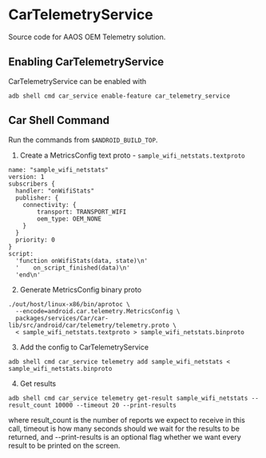 <!--
  Copyright (C) 2021 The Android Open Source Project

  Licensed under the Apache License, Version 2.0 (the "License");
  you may not use this file except in compliance with the License.
  You may obtain a copy of the License at

       http://www.apache.org/licenses/LICENSE-2.0

  Unless required by applicable law or agreed to in writing, software
  distributed under the License is distributed on an "AS IS" BASIS,
  WITHOUT WARRANTIES OR CONDITIONS OF ANY KIND, either express or implied.
  See the License for the specific language governing permissions and
  limitations under the License
  -->

# CarTelemetryService

Source code for AAOS OEM Telemetry solution.


## Enabling CarTelemetryService

CarTelemetryService can be enabled with

```
adb shell cmd car_service enable-feature car_telemetry_service
```

## Car Shell Command

Run the commands from `$ANDROID_BUILD_TOP`.

1. Create a MetricsConfig text proto - `sample_wifi_netstats.textproto`

```
name: "sample_wifi_netstats"
version: 1
subscribers {
  handler: "onWifiStats"
  publisher: {
    connectivity: {
        transport: TRANSPORT_WIFI
        oem_type: OEM_NONE
    }
  }
  priority: 0
}
script:
  'function onWifiStats(data, state)\n'
  '    on_script_finished(data)\n'
  'end\n'
```

2. Generate MetricsConfig binary proto

```
./out/host/linux-x86/bin/aprotoc \
  --encode=android.car.telemetry.MetricsConfig \
  packages/services/Car/car-lib/src/android/car/telemetry/telemetry.proto \
  < sample_wifi_netstats.textproto > sample_wifi_netstats.binproto
```

3. Add the config to CarTelemetryService

```
adb shell cmd car_service telemetry add sample_wifi_netstats < sample_wifi_netstats.binproto
```

4. Get results

```
adb shell cmd car_service telemetry get-result sample_wifi_netstats --result_count 10000 --timeout 20 --print-results
```
where result_count is the number of reports we expect to receive in this call,
timeout is how many seconds should we wait for the results to be returned,
and --print-results is an optional flag whether we want every result to be printed
on the screen.
